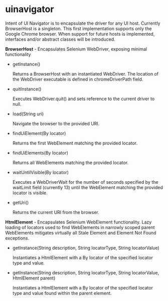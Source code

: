 # uinavigator
Intent of UI Navigator is to encapsulate the driver for any UI host.  Currently BrowserHost is a singleton.  This first implementation supports only the Google Chrome browser.  When support for future hosts is implemented, interfaces and/or abstract classes will be introduced.

<b>BrowserHost</b> - Encapsulates Selenium WebDriver, exposing minimal functionality
<ul>
<li>getInstance()<p>Returns a BrowserHost with an instantiated WebDriver.  The location of the WebDriver executable is defined in chromeDriverPath field.</p></li>
<li>quitInstance()<p>Executes WebDriver.quit() and sets reference to the current driver to null.</p></li>
<li>load(String uri)<p>Navigate the browser to the provided URI.</p></li>
<li>findUiElement(By locator)<p>Returns the first WebElement matching the provided locator.</p></li>
<li>findUiElements(By locator)<p>Returns all WebElements matching the provided locator.</p></li>
<li>waitUntilVisible(By locator)<p>Executes a WebDriverWait for the number of seconds specified by the waitLimit field (currently 13) until the WebElement matching the provided locator is visible.</p></li>
<li>getUri()<p>Returns the current URI from the browser.</p></li>
</ul>

<b>HtmlElement</b> - Encapsulates Selenium WebElement functionality.  Lazy loading of locators used to find WebElements in narrowly scoped parent WebElements mitigates virtually all Stale Element and Element Not Found exceptions.
<ul>
<li>getInstance(String description, String locatorType, String locatorValue)<p>Instantiates a HtmlElement with a By locator of the specified locator type and value.</p></li>
<li>getInstance(String description, String locatorType, String locatorValue, HtmlElement parent)<p>Instantiates a HtmlElement with a By locator of the specified locator type and value found within the parent element.</p></li>
</ul>
